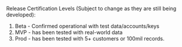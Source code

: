 Release Certification Levels (Subject to change as they are still being developed):
1. Beta - Confirmed operational with test data/accounts/keys
1. MVP - has been tested with real-world data
1. Prod - has been tested with 5+ customers or 100mil records. 

